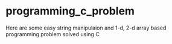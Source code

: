 # programming_c_problem

Here are some easy string manipulaion and 1-d, 2-d array based programming problem solved using C
